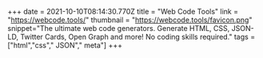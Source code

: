 +++
date = 2021-10-10T08:14:30.770Z
title = "Web Code Tools"
link = "https://webcode.tools/"
thumbnail = "https://webcode.tools/favicon.png"
snippet="The ultimate web code generators. Generate HTML, CSS, JSON-LD, Twitter Cards, Open Graph and more! No coding skills required."
tags = ["html","css"," JSON"," meta"]
+++
